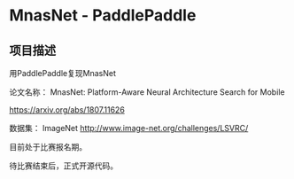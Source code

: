 # MnasNet - PaddlePaddle

## 项目描述
用PaddlePaddle复现MnasNet

论文名称： MnasNet: Platform-Aware Neural Architecture Search for Mobile

https://arxiv.org/abs/1807.11626

数据集： ImageNet http://www.image-net.org/challenges/LSVRC/


目前处于比赛报名期。

待比赛结束后，正式开源代码。

<!-- ## 项目结构
```
-|data
-|work
-README.MD
-xxx.ipynb
```
## 使用方式
A：在AI Studio上[运行本项目](https://aistudio.baidu.com/aistudio/usercenter)
B：此处由项目作者进行撰写使用方式。 -->
